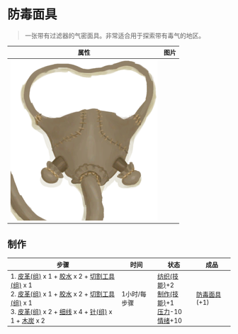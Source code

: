 # 防毒面具  
> 一张带有过滤器的气密面具。非常适合用于探索带有毒气的地区。  
  
  属性  |   图片   
 ----  |  ----:   
   |  ![](Sprite/GasMask.png)   
  
## 制作  
步骤  |  时间  |  状态  |  成品  
----  |  ----  |  ----  |  ----  
1. [皮革(组)](GpTag_Leather.md) x 1 + [胶水](Glue.md) x 2 + [切割工具(组)](GpTag_Cutter.md) x 1<br>2. [皮革(组)](GpTag_Leather.md) x 1 + [胶水](Glue.md) x 2 + [切割工具(组)](GpTag_Cutter.md) x 1<br>3. [皮革(组)](GpTag_Leather.md) x 2 + [细线](CordFiber.md) x 4 + [针(组)](GpTag_Needle.md) x 1 + [木炭](Charcoal.md) x 2  |  1小时/每步骤  |  [纺织(技能)](Skill_Tailoring.md)+2<br>[制作(技能)](Skill_Crafting.md)+1<br>[压力](Stress.md)-10<br>[情绪](Morale.md)+10  |  [防毒面具](GasMaskRustic.md)(+1)  

